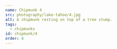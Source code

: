 ```yaml
---
name: Chipmunk 4
src: photography/lake-tahoe/4.jpg
alt: A chipmunk resting on top of a tree stump.
tags: 
  - chipmunks
id: chipmunk/4
order: 4
---
```

